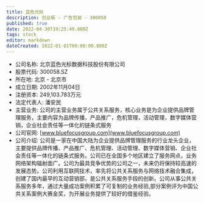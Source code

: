 ```yaml
---
title: 蓝色光标
description: 创业板 - 广告包装 - 300058
published: true
date: 2022-04-30T19:25:49.000Z
tags: stock
editor: markdown
dateCreated: 2022-01-01T00:00:00.000Z
---
```


- 公司名称: 北京蓝色光标数据科技股份有限公司
- 股票代码: 300058.SZ
- 所在地: 北京 - 北京市
- 成立日期: 2002年11月04日
- 注册资本: 249,103.783万元
- 法定代表人: 潘安民
- 主营业务: 公司的主营业务属于公共关系服务，核心业务是为企业提供品牌管理服务，主要内容为品牌传播，产品推广，危机管理，活动管理，数字媒体营销，企业社会责任等一体化的链条式服务
- 公司官网: [www.bluefocusgroup.com](www.bluefocusgroup.com)
- 公司介绍: 公司是一家在中国大陆为企业提供品牌管理服务的行业龙头企业，主要提供品牌传播、产品推广、危机管理、活动管理、数字媒体营销、企业社会责任等一体化的链条式服务。公司已在全国多个地区建立了服务网点，业务网络架构辐射面广。公司为最具竞争优势的公司之一，未来仍将保持较高速的发展态势。公司利用互联网技术，率先将公共关系服务与网络技术融合集成，创建了国内最早的互动营销部，是公共关系服务手段的创新。公司从事公共关系服务多年，通过大量成功案例积累了可复制的业务经验,部分案例评为中国公共关系案例大赛金奖，为开展业务提供了较好的借鉴经验。


